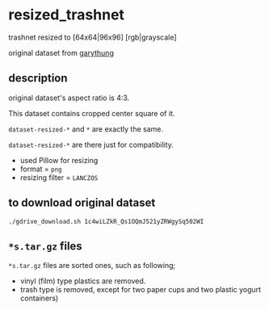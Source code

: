 # resized_trashnet
trashnet resized to [64x64|96x96] [rgb|grayscale]

original dataset from [garythung](https://github.com/garythung/trashnet)

## description
original dataset's aspect ratio is 4:3.

This dataset contains cropped center square of it.

`dataset-resized-*` and `*` are exactly the same.

`dataset-resized-*` are there just for compatibility.

* used Pillow for resizing
* format = `png`
* resizing filter = `LANCZOS`

## to download original dataset
`./gdrive_download.sh 1c4wiLZkR_Qs1OQmJ521yZRWgySq502WI`

## `*s.tar.gz` files
`*s.tar.gz` files are sorted ones, such as following;
* vinyl (film) type plastics are removed.
* trash type is removed, except for two paper cups and two plastic yogurt containers)

